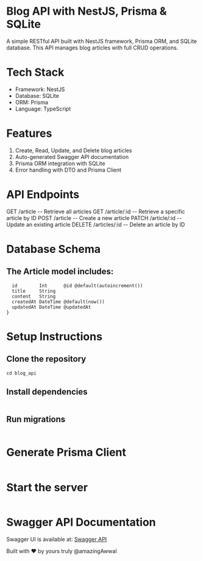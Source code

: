 # Blog API with NestJS, Prisma & SQLite
A simple RESTful API built with NestJS framework, Prisma ORM, and SQLite database.
This API manages blog articles with full CRUD operations.


# Tech Stack
- Framework: NestJS
- Database: SQLite
- ORM: Prisma
- Language: TypeScript


# Features
1. Create, Read, Update, and Delete blog articles
2. Auto-generated Swagger API documentation
3. Prisma ORM integration with SQLite
4. Error handling with DTO and Prisma Client


# API Endpoints
GET	/article	 -- Retrieve all articles
GET	/article/:id	-- Retrieve a specific article by ID
POST	/article	-- Create a new article
PATCH	/article/:id	-- Update an existing article
DELETE	/articles/:id	-- Delete an article by ID


# Database Schema

## The Article model includes:
```model Article {
  id        Int      @id @default(autoincrement())
  title     String
  content   String
  createdAt DateTime @default(now())
  updatedAt DateTime @updatedAt
}
```


# Setup Instructions
## Clone the repository
```git clone [<blog-app>](https://github.com/amazingawwal/blog_app)
cd blog_api
```

## Install dependencies
```npm install
```

## Run migrations
```npx prisma migrate dev --name initial-db-migration
```

# Generate Prisma Client
```npx prisma generate
```

# Start the server
``` npm run start:dev
```

# Swagger API Documentation
Swagger UI is available at:
[Swagger API](http://localhost:3000/api)


Built with ❤️ by yours truly @amazingAwwal